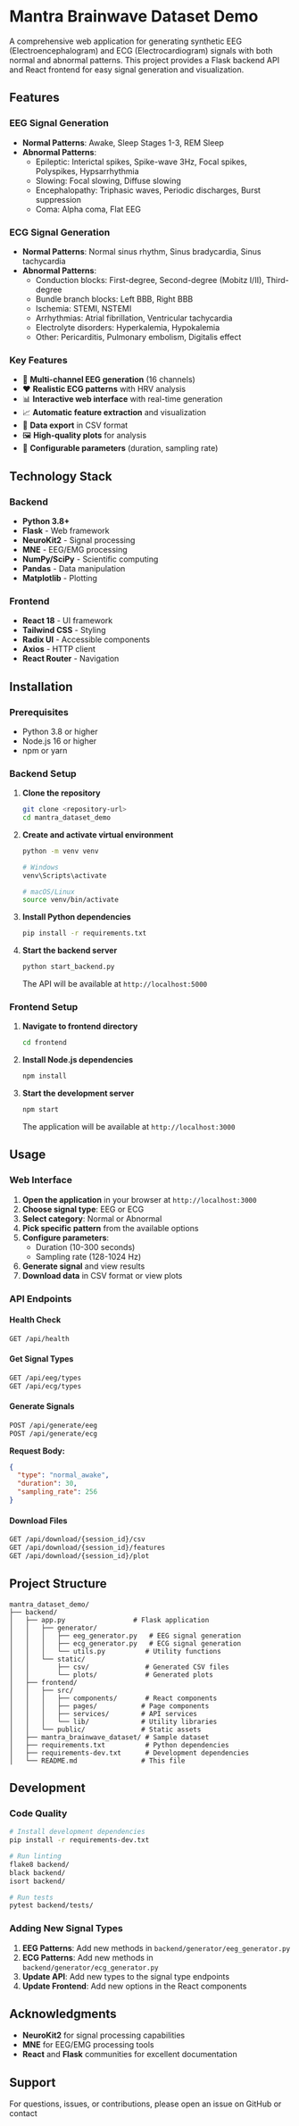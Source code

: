 # Mantra Brainwave Dataset Demo

A comprehensive web application for generating synthetic EEG (Electroencephalogram) and ECG (Electrocardiogram) signals with both normal and abnormal patterns. This project provides a Flask backend API and React frontend for easy signal generation and visualization.

## Features

### EEG Signal Generation
- **Normal Patterns**: Awake, Sleep Stages 1-3, REM Sleep
- **Abnormal Patterns**: 
  - Epileptic: Interictal spikes, Spike-wave 3Hz, Focal spikes, Polyspikes, Hypsarrhythmia
  - Slowing: Focal slowing, Diffuse slowing
  - Encephalopathy: Triphasic waves, Periodic discharges, Burst suppression
  - Coma: Alpha coma, Flat EEG

### ECG Signal Generation
- **Normal Patterns**: Normal sinus rhythm, Sinus bradycardia, Sinus tachycardia
- **Abnormal Patterns**:
  - Conduction blocks: First-degree, Second-degree (Mobitz I/II), Third-degree
  - Bundle branch blocks: Left BBB, Right BBB
  - Ischemia: STEMI, NSTEMI
  - Arrhythmias: Atrial fibrillation, Ventricular tachycardia
  - Electrolyte disorders: Hyperkalemia, Hypokalemia
  - Other: Pericarditis, Pulmonary embolism, Digitalis effect

### Key Features
- 🧠 **Multi-channel EEG generation** (16 channels)
- ❤️ **Realistic ECG patterns** with HRV analysis
- 📊 **Interactive web interface** with real-time generation
- 📈 **Automatic feature extraction** and visualization
- 💾 **Data export** in CSV format
- 🖼️ **High-quality plots** for analysis
- 🔧 **Configurable parameters** (duration, sampling rate)

## Technology Stack

### Backend
- **Python 3.8+**
- **Flask** - Web framework
- **NeuroKit2** - Signal processing
- **MNE** - EEG/EMG processing
- **NumPy/SciPy** - Scientific computing
- **Pandas** - Data manipulation
- **Matplotlib** - Plotting

### Frontend
- **React 18** - UI framework
- **Tailwind CSS** - Styling
- **Radix UI** - Accessible components
- **Axios** - HTTP client
- **React Router** - Navigation

## Installation

### Prerequisites
- Python 3.8 or higher
- Node.js 16 or higher
- npm or yarn

### Backend Setup

1. **Clone the repository**
   ```bash
   git clone <repository-url>
   cd mantra_dataset_demo
   ```

2. **Create and activate virtual environment**
   ```bash
   python -m venv venv
   
   # Windows
   venv\Scripts\activate
   
   # macOS/Linux
   source venv/bin/activate
   ```

3. **Install Python dependencies**
   ```bash
   pip install -r requirements.txt
   ```

4. **Start the backend server**
   ```bash
   python start_backend.py
   ```
   
   The API will be available at `http://localhost:5000`

### Frontend Setup

1. **Navigate to frontend directory**
   ```bash
   cd frontend
   ```

2. **Install Node.js dependencies**
   ```bash
   npm install
   ```

3. **Start the development server**
   ```bash
   npm start
   ```
   
   The application will be available at `http://localhost:3000`

## Usage

### Web Interface

1. **Open the application** in your browser at `http://localhost:3000`
2. **Choose signal type**: EEG or ECG
3. **Select category**: Normal or Abnormal
4. **Pick specific pattern** from the available options
5. **Configure parameters**:
   - Duration (10-300 seconds)
   - Sampling rate (128-1024 Hz)
6. **Generate signal** and view results
7. **Download data** in CSV format or view plots

### API Endpoints

#### Health Check
```bash
GET /api/health
```

#### Get Signal Types
```bash
GET /api/eeg/types
GET /api/ecg/types
```

#### Generate Signals
```bash
POST /api/generate/eeg
POST /api/generate/ecg
```

**Request Body:**
```json
{
  "type": "normal_awake",
  "duration": 30,
  "sampling_rate": 256
}
```

#### Download Files
```bash
GET /api/download/{session_id}/csv
GET /api/download/{session_id}/features
GET /api/download/{session_id}/plot
```

## Project Structure

```
mantra_dataset_demo/
├── backend/
│   ├── app.py                 # Flask application
│   │   ├── generator/
│   │   │   ├── eeg_generator.py   # EEG signal generation
│   │   │   ├── ecg_generator.py   # ECG signal generation
│   │   │   └── utils.py          # Utility functions
│   │   └── static/
│   │       ├── csv/              # Generated CSV files
│   │       └── plots/            # Generated plots
│   ├── frontend/
│   │   ├── src/
│   │   │   ├── components/       # React components
│   │   │   ├── pages/           # Page components
│   │   │   ├── services/        # API services
│   │   │   └── lib/             # Utility libraries
│   │   └── public/              # Static assets
│   ├── mantra_brainwave_dataset/ # Sample dataset
│   ├── requirements.txt          # Python dependencies
│   ├── requirements-dev.txt      # Development dependencies
│   └── README.md                # This file
```

## Development

### Code Quality
```bash
# Install development dependencies
pip install -r requirements-dev.txt

# Run linting
flake8 backend/
black backend/
isort backend/

# Run tests
pytest backend/tests/
```

### Adding New Signal Types

1. **EEG Patterns**: Add new methods in `backend/generator/eeg_generator.py`
2. **ECG Patterns**: Add new methods in `backend/generator/ecg_generator.py`
3. **Update API**: Add new types to the signal type endpoints
4. **Update Frontend**: Add new options in the React components



## Acknowledgments

- **NeuroKit2** for signal processing capabilities
- **MNE** for EEG/EMG processing tools
- **React** and **Flask** communities for excellent documentation

## Support

For questions, issues, or contributions, please open an issue on GitHub or contact 
